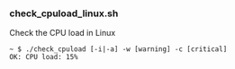 
### check_cpuload_linux.sh

Check the CPU load in Linux

    ~ $ ./check_cpuload [-i|-a] -w [warning] -c [critical]
    OK: CPU load: 15%
    